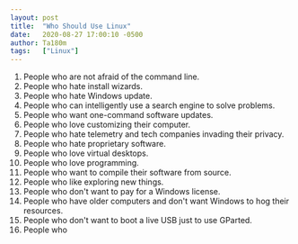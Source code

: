 ```yaml
---
layout: post
title:  "Who Should Use Linux"
date:   2020-08-27 17:00:10 -0500
author: Ta180m
tags:   ["Linux"]
---
```



 1. People who are not afraid of the command line.
 2. People who hate install wizards.
 3. People who hate Windows update.
 4. People who can intelligently use a search engine to solve problems.
 5. People who want one-command software updates.
 6. People who love customizing their computer.
 7. People who hate telemetry and tech companies invading their privacy.
 8. People who hate proprietary software.
 9. People who love virtual desktops.
 10. People who love programming.
 11. People who want to compile their software from source.
 12. People who like exploring new things.
 13. People who don't want to pay for a Windows license.
 14. People who have older computers and don't want Windows to hog their resources.
 15. People who don't want to boot a live USB just to use GParted.
 16. People who 
